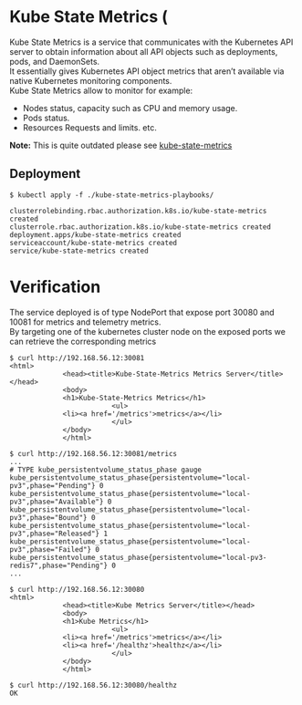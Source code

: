 # Kube State Metrics (
Kube State Metrics is a service that communicates with the Kubernetes API server to obtain information about all API objects such as deployments, pods, and DaemonSets.   
It essentially gives Kubernetes API object metrics that aren’t available via native Kubernetes monitoring components.  
Kube State Metrics allow to monitor for example:
* Nodes status, capacity such as CPU and memory usage.
* Pods status.
* Resources Requests and limits.
etc.

**Note:** This is quite outdated please see [kube-state-metrics](https://github.com/kubernetes/kube-state-metrics)

## Deployment 
```
$ kubectl apply -f ./kube-state-metrics-playbooks/

clusterrolebinding.rbac.authorization.k8s.io/kube-state-metrics created
clusterrole.rbac.authorization.k8s.io/kube-state-metrics created
deployment.apps/kube-state-metrics created
serviceaccount/kube-state-metrics created
service/kube-state-metrics created
```
# Verification
The service deployed is of type NodePort that expose port 30080 and 10081 for metrics and telemetry metrics.  
By targeting one of the kubernetes cluster node on the exposed ports we can retrieve the corresponding metrics

```
$ curl http://192.168.56.12:30081
<html>
             <head><title>Kube-State-Metrics Metrics Server</title></head>
             <body>
             <h1>Kube-State-Metrics Metrics</h1>
                         <ul>
             <li><a href='/metrics'>metrics</a></li>
                         </ul>
             </body>
             </html>

$ curl http://192.168.56.12:30081/metrics
...
# TYPE kube_persistentvolume_status_phase gauge
kube_persistentvolume_status_phase{persistentvolume="local-pv3",phase="Pending"} 0
kube_persistentvolume_status_phase{persistentvolume="local-pv3",phase="Available"} 0
kube_persistentvolume_status_phase{persistentvolume="local-pv3",phase="Bound"} 0
kube_persistentvolume_status_phase{persistentvolume="local-pv3",phase="Released"} 1
kube_persistentvolume_status_phase{persistentvolume="local-pv3",phase="Failed"} 0
kube_persistentvolume_status_phase{persistentvolume="local-pv3-redis7",phase="Pending"} 0
...

$ curl http://192.168.56.12:30080
<html>
             <head><title>Kube Metrics Server</title></head>
             <body>
             <h1>Kube Metrics</h1>
                         <ul>
             <li><a href='/metrics'>metrics</a></li>
             <li><a href='/healthz'>healthz</a></li>
                         </ul>
             </body>
             </html>

$ curl http://192.168.56.12:30080/healthz
OK

```
